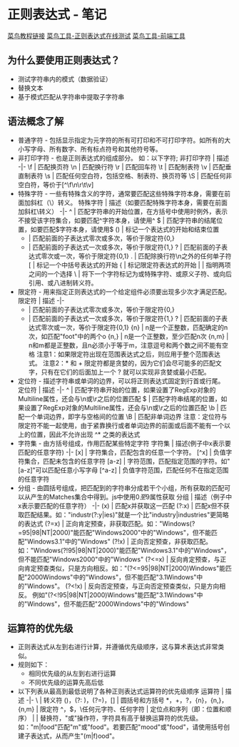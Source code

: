 # 正则表达式 - 笔记
  [菜鸟教程链接](http://www.runoob.com/regexp/regexp-intro.html)
  [菜鸟工具-正则表达式在线测试](https://c.runoob.com/front-end/854)
  [菜鸟工具-前端工具](https://c.runoob.com/front-end)
## 为什么要使用正则表达式？
  - 测试字符串内的模式（数据验证）
  - 替换文本
  - 基于模式匹配从字符串中提取子字符串

## 语法概念了解
  - 普通字符 - 包括显示指定为元字符的所有可打印和不可打印字符。如所有的大小写字母、所有数字、所有标点符号和其他符号等。
  - 非打印字符 - 也是正则表达式的组成部分。 如：以下字符;
    非打印字符 | 描述
    -|-
    \f | 匹配换页符
    \n | 匹配换行符
    \r | 匹配回车符
    \t | 匹配制表符
    \v | 匹配垂直制表符
    \s | 匹配任何空白符，包括空格、制表符、换页符等
    \S | 匹配任何非空白符，等价于[^\f\n\r\t\v]
  - 特殊字符 - 一些有特殊含义的字符，通常要匹配这些特殊字符本身，需要在前面加斜杠（\）转义。
    特殊字符 | 描述（如要匹配特殊字符本身，需要在前面加斜杠\转义）
    -|-
    ^ | 匹配字符串的开始位置，在方括号中使用时例外，表示不接受该字符集合，如要匹配^字符本身，请使用\^
    $ | 匹配字符串的结尾位置，如要匹配$字符本身，请使用\$
    () | 标记一个表达式的开始和结束位置
    * | 匹配前面的子表达式零次或多次，等价于限定符{0,}
    + | 匹配前面的子表达式一次或多次，等价于限定符{1,}
    ? | 匹配前面的子表达式零次或一次，等价于限定符{0,1}
    . | 匹配除换行符\n之外的任何单子符
    [ | 标记一个中括号表达式的开始
    { | 标记限定符表达式的开始
    \| | 指明两项之间的一个选择
    \ | 将下一个字符标记为或特殊字符、或原义子符、或向后引用、或八进制转义符。
  - 限定符 - 用来指定正则表达式的一个给定组件必须要出现多少次才满足匹配。
    限定符 | 描述
    -|-
    * | 匹配前面的子表达式零次或多次，等价于限定符{0,}
    + | 匹配前面的子表达式一次或多次，等价于限定符{1,}
    ? | 匹配前面的子表达式零次或一次，等价于限定符{0,1}
    {n} | n是一个正整数，匹配确定的n次，如匹配"foot"中的两个o
    {n,} | n是一个正整数，至少匹配n次
    {n,m} | n和m都是正整数，且n必须小于等于m，注意逗号和两个数之间不能有空格
    注意1：如果限定符出现在范围表达式之后，则应用于整个范围表达式。
    注意2：* 和 + 限定符都是贪婪的，因为它们会尽可能多的匹配文字，只有在它们的后面加上一个 ? 就可以实现非贪婪或最小匹配。
  - 定位符 - 描述字符串或单词的边界，可以将正则表达式固定到行首或行尾。
    定位符 | 描述
    -|-
    ^ | 匹配字符串开始的位置，如果设置了RegExp对象的Multiline属性，还会与\n或\r之后的位置匹配
    $ | 匹配字符串结尾的位置，如果设置了RegExp对象的Multiline属性，还会与\n或\r之后的位置匹配
    \b | 匹配一个单词边界，即字与空格间的位置
    \B | 匹配非单词边界
    注意：定位符与限定符不能一起使用，由于紧靠换行或者单词边界的前面或后面不能有一个以上的位置，因此不允许出现 ^* 之类的表达式
  - 字符集 - 由方括号组成，作用匹配某些特定字符
    字符集 | 描述(例子中x表示要匹配的任意字符)
    -|-
    [x] | 字符集合，匹配包含的任意一个字符。
    [^x] | 负值字符集合，匹配未包含的任意字符
    [a-z] | 字符范围，匹配指定范围的字符。如"[a-z]"可以匹配任意小写字母
    [^a-z] | 负值字符范围，匹配任何不在指定范围的任意字符
  - 分组 - 由圆括号组成，把匹配到的字符串分成若干个小组，所有获取的匹配可以从产生的Matches集合中得到。js中使用$0至$9属性获取
    分组 | 描述（例子中x表示要匹配的任意字符）
    -|-
    (x) | 匹配x并获取这一匹配
    (?:x) | 匹配x但不获取匹配结果。如："industr(?:y\|ies)"就是一个比"industry\|industries"更简略的表达式
    (?=x) | 正向肯定预查，非获取匹配。如："Windows(?=95\|98\|NT\|2000)"能匹配"Windows2000"中的"Windows"，但不能匹配"Windows3.1"中的"Windows"
    (?!x) | 正向否定预查，非获取匹配。如："Windows(?!95\|98\|NT\|2000)"能匹配"Windows3.1"中的"Windows"，但不能匹配"Windows2000"中的"Windows"
    (?<=x) | 反向肯定预查，与正向肯定预查类似，只是方向相反。如："(?<=95\|98\|NT\|2000)Windows"能匹配"2000Windows"中的"Windows"，但不能匹配"3.1Windows"中的"Windows"。
    (?<!x) | 反向否定预查，与正向否定预查类似，只是方向相反。 例如"(?<!95\|98\|NT\|2000)Windows"能匹配"3.1Windows"中的"Windows"，但不能匹配"2000Windows"中的"Windows"
## 运算符的优先级
  - 正则表达式从左到右进行计算，并遵循优先级顺序，这与算术表达式非常类似。
  - 规则如下：
    - 相同优先级的从左到右进行运算
    - 不同优先级的运算先高后低
  - 以下列表从最高到最低说明了各种正则表达式运算符的优先级顺序
    运算符 | 描述
    -|-
    \ | 转义符
    ()，(?: )，(?=)，[] | 圆括号和方括号
    *，+，?，{n}，{n,}，{n,m} | 限定符
    ^，$，\任何元字符、任何字符 | 定位点和序列（即：位置和顺序）
    \| | 替换符，"或"操作符，字符具有高于替换运算符的优先级。如："m\|food"匹配"m"或"food"。若要匹配"mood"或"food"，请使用括号创建子表达式，从而产生"(m\|f)ood"。